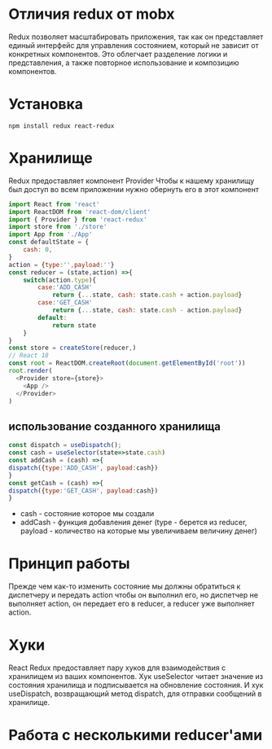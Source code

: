 # Отличия redux от mobx 
Redux позволяет масштабировать приложения, так как он представляет единый интерфейс для управления состоянием, который не зависит от конкретных компонентов. Это облегчает разделение логики и представления, а также повторное использование и композицию компонентов. 
# Установка 
~~~ terminal
npm install redux react-redux
~~~
# Хранилище
Redux предоставляет компонент Provider
Чтобы к нашему хранилищу был доступ во всем приложении нужно обернуть его в этот компонент
~~~ js
import React from 'react'
import ReactDOM from 'react-dom/client'
import { Provider } from 'react-redux'
import store from './store'
import App from './App'
const defaultState = {
	cash: 0,
}
action = {type:'',payload:''}
const reducer = (state,action) =>{
	switch(action.type){
		case:'ADD_CASH'
			return {...state, cash: state.cash + action.payload}
		case:'GET_CASH'
			return {...state, cash: state.cash - action.payload}
		default:
			return state
	}
}
const store = createStore(reducer,)
// React 18
const root = ReactDOM.createRoot(document.getElementById('root'))
root.render(
  <Provider store={store}>
    <App />
  </Provider>
)
~~~
## использование созданного хранилища
~~~ js
const dispatch = useDispatch();
const cash = useSelector(state=>state.cash)
const addCash = (cash) =>{
dispatch({type:'ADD_CASH', payload:cash})
}
const getCash = (cash) =>{
dispatch({type:'GET_CASH', payload:cash})
}
~~~
- cash - состояние которое мы создали
- addCash - функция добавления денег (type - берется из reducer, payload - количество на которые мы увеличиваем величину денег)
# Принцип работы
Прежде чем как-то изменить состояние мы должны обратиться к диспетчеру и передать action чтобы он выполнил его, но диспетчер не выполняет action, он передает его в reducer, а reducer уже выполняет action.
# Хуки 
React Redux предоставляет пару хуков для взаимодействия с хранилищем из ваших компонентов. 
Хук useSelector читает значение из состояния хранилища и подписывается на обновление состояния. И хук useDispatch, возвращающий метод dispatch, для отправки сообщений в хранилище. 
# Работа с несколькими reducer'ами
